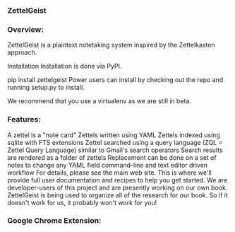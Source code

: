 ### ZettelGeist


### Overview:
ZettelGeist is a plaintext notetaking system inspired by the Zettelkasten approach. 

Installation
Installation is done via PyPI.

pip install zettelgeist
Power users can install by checking out the repo and running setup.py to install.

We recommend that you use a virtualenv as we are still in beta.

### Features:
A zettel is a "note card"
Zettels written using YAML
Zettels indexed using sqlite with FTS extensions
Zettel searched using a query language (ZQL = Zettel Query Language) similar to Gmail's search operators
Search results are rendered as a folder of zettels
Replacement can be done on a set of notes to change any YAML field
command-line and text editor driven workflow
For details, please see the main web site. This is where we'll provide full user documentation and recipes to help you get started. We are developer-users of this project and are presently working on our own book. ZettelGeist is being used to organize all of the research for our book. So if it doesn't work for us, it probably won't work for you!

### Google Chrome Extension:
